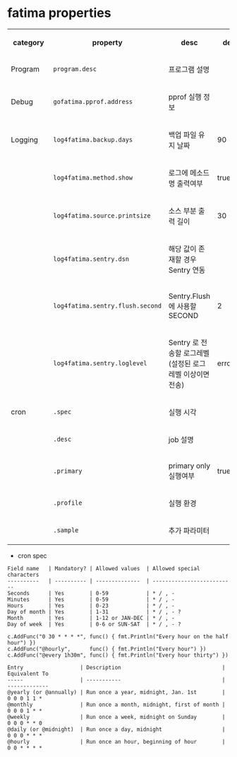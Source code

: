 # fatima properties

<table data-number-column="false">
   <colgroup>
      <col style="width:60px">
      <col style="width:170px">
      <col style="width:147px">
      <col style="width:56px">
      <col style="width:236px">
   </colgroup>
   <tbody>
      <tr>
         <th rowspan="1" colspan="1" colorname="" class="ak-renderer-tableHeader-sortable-column__wrapper" data-colwidth="87" aria-sort="없음">
            <div class="ak-renderer-tableHeader-sortable-column">
               <p data-renderer-start-pos="57"><strong data-renderer-mark="true">category</strong></p>
               <figure class="ak-renderer-tableHeader-sorting-icon__wrapper ak-renderer-tableHeader-sorting-icon__no-order">
                  <div class="ak-renderer-tableHeader-sorting-icon css-1dzgfka" role="button" tabindex="0" aria-label="sort column" aria-disabled="false">
                     <div class="sorting-icon-svg__no_order ak-renderer-tableHeader-sorting-icon-inactive css-37qivc">
                        <div class="css-1h55k8m"></div>
                     </div>
                  </div>
               </figure>
            </div>
         </th>
         <th rowspan="1" colspan="1" colorname="" class="ak-renderer-tableHeader-sortable-column__wrapper" data-colwidth="243" aria-sort="없음">
            <div class="ak-renderer-tableHeader-sortable-column">
               <p data-renderer-start-pos="69"><strong data-renderer-mark="true">property</strong></p>
               <figure class="ak-renderer-tableHeader-sorting-icon__wrapper ak-renderer-tableHeader-sorting-icon__no-order">
                  <div class="ak-renderer-tableHeader-sorting-icon css-1dzgfka" role="button" tabindex="0" aria-label="sort column" aria-disabled="false">
                     <div class="sorting-icon-svg__no_order ak-renderer-tableHeader-sorting-icon-inactive css-37qivc">
                        <div class="css-1h55k8m"></div>
                     </div>
                  </div>
               </figure>
            </div>
         </th>
         <th rowspan="1" colspan="1" colorname="" class="ak-renderer-tableHeader-sortable-column__wrapper" data-colwidth="211" aria-sort="없음">
            <div class="ak-renderer-tableHeader-sortable-column">
               <p data-renderer-start-pos="81"><strong data-renderer-mark="true">desc</strong></p>
               <figure class="ak-renderer-tableHeader-sorting-icon__wrapper ak-renderer-tableHeader-sorting-icon__no-order">
                  <div class="ak-renderer-tableHeader-sorting-icon css-1dzgfka" role="button" tabindex="0" aria-label="sort column" aria-disabled="false">
                     <div class="sorting-icon-svg__no_order ak-renderer-tableHeader-sorting-icon-inactive css-37qivc">
                        <div class="css-1h55k8m"></div>
                     </div>
                  </div>
               </figure>
            </div>
         </th>
         <th rowspan="1" colspan="1" colorname="" class="ak-renderer-tableHeader-sortable-column__wrapper" data-colwidth="81" aria-sort="없음">
            <div class="ak-renderer-tableHeader-sortable-column">
               <p data-renderer-start-pos="89"><strong data-renderer-mark="true">default</strong></p>
               <figure class="ak-renderer-tableHeader-sorting-icon__wrapper ak-renderer-tableHeader-sorting-icon__no-order">
                  <div class="ak-renderer-tableHeader-sorting-icon css-1dzgfka" role="button" tabindex="0" aria-label="sort column" aria-disabled="false">
                     <div class="sorting-icon-svg__no_order ak-renderer-tableHeader-sorting-icon-inactive css-37qivc">
                        <div class="css-1h55k8m"></div>
                     </div>
                  </div>
               </figure>
            </div>
         </th>
         <th rowspan="1" colspan="1" colorname="" class="ak-renderer-tableHeader-sortable-column__wrapper" data-colwidth="338" aria-sort="없음">
            <div class="ak-renderer-tableHeader-sortable-column">
               <p data-renderer-start-pos="100"><strong data-renderer-mark="true">sample</strong></p>
               <figure class="ak-renderer-tableHeader-sorting-icon__wrapper ak-renderer-tableHeader-sorting-icon__no-order">
                  <div class="ak-renderer-tableHeader-sorting-icon css-1dzgfka" role="button" tabindex="0" aria-label="sort column" aria-disabled="false">
                     <div class="sorting-icon-svg__no_order ak-renderer-tableHeader-sorting-icon-inactive css-37qivc">
                        <div class="css-1h55k8m"></div>
                     </div>
                  </div>
               </figure>
            </div>
         </th>
      </tr>
      <tr>
         <td rowspan="1" colspan="1" colorname="" data-colwidth="87">
            <p data-renderer-start-pos="134">Program</p>
         </td>
         <td rowspan="1" colspan="1" colorname="" data-colwidth="243">
            <p data-renderer-start-pos="145"><code class="code css-z5oxh7" data-renderer-mark="true">program.desc</code></p>
         </td>
         <td rowspan="1" colspan="1" colorname="" data-colwidth="211">
            <p data-renderer-start-pos="161">프로그램 설명</p>
         </td>
         <td rowspan="1" colspan="1" colorname="" data-colwidth="81">
            <p data-renderer-start-pos="172"></p>
         </td>
         <td rowspan="1" colspan="1" colorname="" data-colwidth="338">
            <p data-renderer-start-pos="176"><code class="code css-z5oxh7" data-renderer-mark="true">program.desc=도메인 이벤트 처리</code></p>
         </td>
      </tr>
      <tr>
         <td rowspan="1" colspan="1" colorname="" data-colwidth="87">
            <p data-renderer-start-pos="227">Debug</p>
         </td>
         <td rowspan="1" colspan="1" colorname="" data-colwidth="243">
            <p data-renderer-start-pos="236"><code class="code css-z5oxh7" data-renderer-mark="true">gofatima.pprof.address</code></p>
         </td>
         <td rowspan="1" colspan="1" colorname="" data-colwidth="211">
            <p data-renderer-start-pos="262">pprof 실행 정보</p>
         </td>
         <td rowspan="1" colspan="1" colorname="" data-colwidth="81">
            <p data-renderer-start-pos="277"></p>
         </td>
         <td rowspan="1" colspan="1" colorname="" data-colwidth="338">
            <p data-renderer-start-pos="281"><code class="code css-z5oxh7" data-renderer-mark="true">gofatima.pprof.address=0.0.0.0:6061</code></p>
         </td>
      </tr>
      <tr>
         <td rowspan="1" colspan="1" colorname="" data-colwidth="87">
            <p data-renderer-start-pos="366">Logging</p>
         </td>
         <td rowspan="1" colspan="1" colorname="" data-colwidth="243">
            <p data-renderer-start-pos="377"><code class="code css-z5oxh7" data-renderer-mark="true">log4fatima.backup.days</code></p>
         </td>
         <td rowspan="1" colspan="1" colorname="" data-colwidth="211">
            <p data-renderer-start-pos="403">백업 파일 유지 날짜</p>
         </td>
         <td rowspan="1" colspan="1" colorname="" data-colwidth="81">
            <p data-renderer-start-pos="418">90</p>
         </td>
         <td rowspan="1" colspan="1" colorname="" data-colwidth="338">
            <p data-renderer-start-pos="424">백업 파일 유지 날짜</p>
         </td>
      </tr>
      <tr>
         <td rowspan="1" colspan="1" colorname="" data-colwidth="87">
            <p data-renderer-start-pos="441"></p>
         </td>
         <td rowspan="1" colspan="1" colorname="" data-colwidth="243">
            <p data-renderer-start-pos="445"><code class="code css-z5oxh7" data-renderer-mark="true">log4fatima.method.show</code></p>
         </td>
         <td rowspan="1" colspan="1" colorname="" data-colwidth="211">
            <p data-renderer-start-pos="471">로그에 메소드명 출력여부</p>
         </td>
         <td rowspan="1" colspan="1" colorname="" data-colwidth="81">
            <p data-renderer-start-pos="488">true</p>
         </td>
         <td rowspan="1" colspan="1" colorname="" data-colwidth="338">
            <p data-renderer-start-pos="496"><code class="code css-z5oxh7" data-renderer-mark="true">log4fatima.method.show=false</code></p>
         </td>
      </tr>
      <tr>
         <td rowspan="1" colspan="1" colorname="" data-colwidth="87">
            <p data-renderer-start-pos="530"></p>
         </td>
         <td rowspan="1" colspan="1" colorname="" data-colwidth="243">
            <p data-renderer-start-pos="534"><code class="code css-z5oxh7" data-renderer-mark="true">log4fatima.source.printsize</code></p>
         </td>
         <td rowspan="1" colspan="1" colorname="" data-colwidth="211">
            <p data-renderer-start-pos="565">소스 부분 출력 길이</p>
         </td>
         <td rowspan="1" colspan="1" colorname="" data-colwidth="81">
            <p data-renderer-start-pos="580">30</p>
         </td>
         <td rowspan="1" colspan="1" colorname="" data-colwidth="338">
            <p data-renderer-start-pos="586"></p>
         </td>
      </tr>
      <tr>
         <td rowspan="1" colspan="1" colorname="" data-colwidth="87">
            <p data-renderer-start-pos="592"></p>
         </td>
         <td rowspan="1" colspan="1" colorname="" data-colwidth="243">
            <p data-renderer-start-pos="596"><code class="code css-z5oxh7" data-renderer-mark="true">log4fatima.sentry.dsn</code></p>
         </td>
         <td rowspan="1" colspan="1" colorname="" data-colwidth="211">
            <p data-renderer-start-pos="621">해당 값이 존재할 경우 Sentry 연동</p>
         </td>
         <td rowspan="1" colspan="1" colorname="" data-colwidth="81">
            <p data-renderer-start-pos="647"></p>
         </td>
         <td rowspan="1" colspan="1" colorname="" data-colwidth="338">
            <p data-renderer-start-pos="651"></p>
         </td>
      </tr>
      <tr>
         <td rowspan="1" colspan="1" colorname="" data-colwidth="87">
            <p data-renderer-start-pos="657"></p>
         </td>
         <td rowspan="1" colspan="1" colorname="" data-colwidth="243">
            <p data-renderer-start-pos="661"><code class="code css-z5oxh7" data-renderer-mark="true">log4fatima.sentry.flush.second</code></p>
         </td>
         <td rowspan="1" colspan="1" colorname="" data-colwidth="211">
            <p data-renderer-start-pos="695">Sentry.Flush 에 사용할 SECOND</p>
         </td>
         <td rowspan="1" colspan="1" colorname="" data-colwidth="81">
            <p data-renderer-start-pos="724">2</p>
         </td>
         <td rowspan="1" colspan="1" colorname="" data-colwidth="338">
            <p data-renderer-start-pos="729"></p>
         </td>
      </tr>
      <tr>
         <td rowspan="1" colspan="1" colorname="" data-colwidth="87">
            <p data-renderer-start-pos="735"></p>
         </td>
         <td rowspan="1" colspan="1" colorname="" data-colwidth="243">
            <p data-renderer-start-pos="739"><code class="code css-z5oxh7" data-renderer-mark="true">log4fatima.sentry.loglevel</code></p>
         </td>
         <td rowspan="1" colspan="1" colorname="" data-colwidth="211">
            <p data-renderer-start-pos="769">Sentry 로 전송할 로그레벨 (설정된 로그레벨 이상이면 전송)</p>
         </td>
         <td rowspan="1" colspan="1" colorname="" data-colwidth="81">
            <p data-renderer-start-pos="809">error</p>
         </td>
         <td rowspan="1" colspan="1" colorname="" data-colwidth="338">
            <p data-renderer-start-pos="818"></p>
         </td>
      </tr>
      <tr>
         <td rowspan="1" colspan="1" colorname="" data-colwidth="87">
            <p data-renderer-start-pos="846">cron</p>
         </td>
         <td rowspan="1" colspan="1" colorname="" data-colwidth="243">
            <p data-renderer-start-pos="854"><code class="code css-z5oxh7" data-renderer-mark="true">.spec</code></p>
         </td>
         <td rowspan="1" colspan="1" colorname="" data-colwidth="211">
            <p data-renderer-start-pos="863">실행 시각</p>
         </td>
         <td rowspan="1" colspan="1" colorname="" data-colwidth="81">
            <p data-renderer-start-pos="872"></p>
         </td>
         <td rowspan="1" colspan="1" colorname="" data-colwidth="338">
            <p data-renderer-start-pos="876">하단의 cron spec 참조</p>
         </td>
      </tr>
      <tr>
         <td rowspan="1" colspan="1" colorname="" data-colwidth="87">
            <p data-renderer-start-pos="898"></p>
         </td>
         <td rowspan="1" colspan="1" colorname="" data-colwidth="243">
            <p data-renderer-start-pos="902"><code class="code css-z5oxh7" data-renderer-mark="true">.desc</code></p>
         </td>
         <td rowspan="1" colspan="1" colorname="" data-colwidth="211">
            <p data-renderer-start-pos="911">job 설명</p>
         </td>
         <td rowspan="1" colspan="1" colorname="" data-colwidth="81">
            <p data-renderer-start-pos="921"></p>
         </td>
         <td rowspan="1" colspan="1" colorname="" data-colwidth="338">
            <p data-renderer-start-pos="925"></p>
         </td>
      </tr>
      <tr>
         <td rowspan="1" colspan="1" colorname="" data-colwidth="87">
            <p data-renderer-start-pos="931"></p>
         </td>
         <td rowspan="1" colspan="1" colorname="" data-colwidth="243">
            <p data-renderer-start-pos="935"><code class="code css-z5oxh7" data-renderer-mark="true">.primary</code></p>
         </td>
         <td rowspan="1" colspan="1" colorname="" data-colwidth="211">
            <p data-renderer-start-pos="947">primary only 실행여부</p>
         </td>
         <td rowspan="1" colspan="1" colorname="" data-colwidth="81">
            <p data-renderer-start-pos="968">true</p>
         </td>
         <td rowspan="1" colspan="1" colorname="" data-colwidth="338">
            <p data-renderer-start-pos="976"></p>
         </td>
      </tr>
      <tr>
         <td rowspan="1" colspan="1" colorname="" data-colwidth="87">
            <p data-renderer-start-pos="982"></p>
         </td>
         <td rowspan="1" colspan="1" colorname="" data-colwidth="243">
            <p data-renderer-start-pos="986"><code class="code css-z5oxh7" data-renderer-mark="true">.profile</code></p>
         </td>
         <td rowspan="1" colspan="1" colorname="" data-colwidth="211">
            <p data-renderer-start-pos="998">실행 환경</p>
         </td>
         <td rowspan="1" colspan="1" colorname="" data-colwidth="81">
            <p data-renderer-start-pos="1007"></p>
         </td>
         <td rowspan="1" colspan="1" colorname="" data-colwidth="338">
            <p data-renderer-start-pos="1011">dev, prod, …</p>
         </td>
      </tr>
      <tr>
         <td rowspan="1" colspan="1" colorname="" data-colwidth="87">
            <p data-renderer-start-pos="1029"></p>
         </td>
         <td rowspan="1" colspan="1" colorname="" data-colwidth="243">
            <p data-renderer-start-pos="1033"><code class="code css-z5oxh7" data-renderer-mark="true">.sample</code></p>
         </td>
         <td rowspan="1" colspan="1" colorname="" data-colwidth="211">
            <p data-renderer-start-pos="1044">추가 파라미터</p>
         </td>
         <td rowspan="1" colspan="1" colorname="" data-colwidth="81">
            <p data-renderer-start-pos="1055"></p>
         </td>
         <td rowspan="1" colspan="1" colorname="" data-colwidth="338">
            <p data-renderer-start-pos="1059">20200803</p>
         </td>
      </tr>
   </tbody>
</table>

*   cron spec
```aidl
Field name   | Mandatory? | Allowed values  | Allowed special characters
----------   | ---------- | --------------  | --------------------------
Seconds      | Yes        | 0-59            | * / , -
Minutes      | Yes        | 0-59            | * / , -
Hours        | Yes        | 0-23            | * / , -
Day of month | Yes        | 1-31            | * / , - ?
Month        | Yes        | 1-12 or JAN-DEC | * / , -
Day of week  | Yes        | 0-6 or SUN-SAT  | * / , - ?

c.AddFunc("0 30 * * * *", func() { fmt.Println("Every hour on the half hour") })
c.AddFunc("@hourly",      func() { fmt.Println("Every hour") })
c.AddFunc("@every 1h30m", func() { fmt.Println("Every hour thirty") })

Entry                  | Description                                | Equivalent To
-----                  | -----------                                | -------------
@yearly (or @annually) | Run once a year, midnight, Jan. 1st        | 0 0 0 1 1 *
@monthly               | Run once a month, midnight, first of month | 0 0 0 1 * *
@weekly                | Run once a week, midnight on Sunday        | 0 0 0 * * 0
@daily (or @midnight)  | Run once a day, midnight                   | 0 0 0 * * *
@hourly                | Run once an hour, beginning of hour        | 0 0 * * * *
```